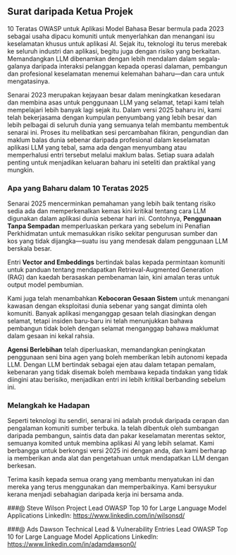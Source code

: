 ## Surat daripada Ketua Projek

10 Teratas OWASP untuk Aplikasi Model Bahasa Besar bermula pada 2023 sebagai usaha dipacu komuniti untuk menyerlahkan dan menangani isu keselamatan khusus untuk aplikasi AI. Sejak itu, teknologi itu terus merebak ke seluruh industri dan aplikasi, begitu juga dengan risiko yang berkaitan. Memandangkan LLM dibenamkan dengan lebih mendalam dalam segala-galanya daripada interaksi pelanggan kepada operasi dalaman, pembangun dan profesional keselamatan menemui kelemahan baharu—dan cara untuk mengatasinya.

Senarai 2023 merupakan kejayaan besar dalam meningkatkan kesedaran dan membina asas untuk penggunaan LLM yang selamat, tetapi kami telah mempelajari lebih banyak lagi sejak itu. Dalam versi 2025 baharu ini, kami telah bekerjasama dengan kumpulan penyumbang yang lebih besar dan lebih pelbagai di seluruh dunia yang semuanya telah membantu membentuk senarai ini. Proses itu melibatkan sesi percambahan fikiran, pengundian dan maklum balas dunia sebenar daripada profesional dalam keselamatan aplikasi LLM yang tebal, sama ada dengan menyumbang atau memperhalusi entri tersebut melalui maklum balas. Setiap suara adalah penting untuk menjadikan keluaran baharu ini seteliti dan praktikal yang mungkin.

### Apa yang Baharu dalam 10 Teratas 2025

Senarai 2025 mencerminkan pemahaman yang lebih baik tentang risiko sedia ada dan memperkenalkan kemas kini kritikal tentang cara LLM digunakan dalam aplikasi dunia sebenar hari ini. Contohnya, **Penggunaan Tanpa Sempadan** memperluaskan perkara yang sebelum ini Penafian Perkhidmatan untuk memasukkan risiko sekitar pengurusan sumber dan kos yang tidak dijangka—suatu isu yang mendesak dalam penggunaan LLM berskala besar.

Entri **Vector and Embeddings** bertindak balas kepada permintaan komuniti untuk panduan tentang mendapatkan Retrieval-Augmented Generation (RAG) dan kaedah berasaskan pembenaman lain, kini amalan teras untuk output model pembumian.

Kami juga telah menambahkan **Kebocoran Gesaan Sistem** untuk menangani kawasan dengan eksploitasi dunia sebenar yang sangat diminta oleh komuniti. Banyak aplikasi menganggap gesaan telah diasingkan dengan selamat, tetapi insiden baru-baru ini telah menunjukkan bahawa pembangun tidak boleh dengan selamat menganggap bahawa maklumat dalam gesaan ini kekal rahsia.

**Agensi Berlebihan** telah diperluaskan, memandangkan peningkatan penggunaan seni bina agen yang boleh memberikan lebih autonomi kepada LLM.  Dengan LLM bertindak sebagai ejen atau dalam tetapan pemalam, kebenaran yang tidak disemak boleh membawa kepada tindakan yang tidak diingini atau berisiko, menjadikan entri ini lebih kritikal berbanding sebelum ini.

### Melangkah ke Hadapan

Seperti teknologi itu sendiri, senarai ini adalah produk daripada cerapan dan pengalaman komuniti sumber terbuka. Ia telah dibentuk oleh sumbangan daripada pembangun, saintis data dan pakar keselamatan merentas sektor, semuanya komited untuk membina aplikasi AI yang lebih selamat. Kami berbangga untuk berkongsi versi 2025 ini dengan anda, dan kami berharap ia memberikan anda alat dan pengetahuan untuk mendapatkan LLM dengan berkesan.

Terima kasih kepada semua orang yang membantu menyatukan ini dan mereka yang terus menggunakan dan memperbaikinya. Kami bersyukur kerana menjadi sebahagian daripada kerja ini bersama anda.


###@ Steve Wilson
Project Lead
OWASP Top 10 for Large Language Model Applications
LinkedIn: https://www.linkedin.com/in/wilsonsd/

###@ Ads Dawson
Technical Lead & Vulnerability Entries Lead
OWASP Top 10 for Large Language Model Applications
LinkedIn: https://www.linkedin.com/in/adamdawson0/
